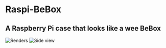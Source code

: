 # Raspi-BeBox
## A Raspberry Pi case that looks like a wee BeBox

![Renders](https://github.com/bbenchoff/Raspi-BeBox/blob/main/Images/Main.png)
![Side view](https://github.com/bbenchoff/Raspi-BeBox/blob/main/Images/Main.jpg)

